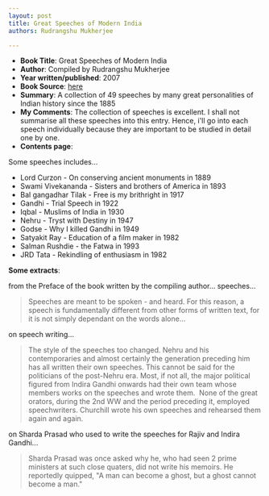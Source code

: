 ```yaml
---
layout: post
title: Great Speeches of Modern India
authors: Rudrangshu Mukherjee

---
```


- **Book Title**: Great Speeches of Modern India
- **Author**: Compiled by Rudrangshu Mukherjee
- **Year written/published**: 2007
- **Book Source**: [here](http://landmark.rediff.com/bookshop/bkproductdisplay.jsp?pvvrnbr=4261&prrfnbr=81117815&source=browse&frompg=)
- **Summary**: A collection of 49 speeches by many great personalities of Indian history since the 1885
- **My Comments**: The collection of speeches is excellent. I shall not summarise all these speeches into this entry. Hence, i'll go into each speech individually because they are important to be studied in detail one by one. 
- **Contents page**:

Some speeches includes...

- Lord Curzon - On conserving ancient monuments in 1889
- Swami Vivekananda - Sisters and brothers of America in 1893
- Bal gangadhar Tilak - Free is my brithright in 1917
- Gandhi - Trial Speech in 1922
- Iqbal - Muslims of India in 1930
- Nehru - Tryst with Destiny in 1947
- Godse - Why I killed Gandhi in 1949
- Satyakit Ray - Education of a film maker in 1982
- Salman Rushdie - the Fatwa in 1993
- JRD Tata - Rekindling of enthusiasm in 1982

**Some extracts**:

from the Preface of the book written by the compiling author... speeches...

> Speeches are meant to be spoken - and heard. For this reason, a speech is fundamentally different from other forms of written text, for it is not simply dependant on the words alone... 

on speech writing...

> The style of the speeches too changed. Nehru and his contemporaries and almost certainly the generation preceding him has all written their own speeches. This cannot be said for the politicians of the post-Nehru era. Most, if not all, the major political figured from Indira Gandhi onwards had their own team whose members works on the speeches and wrote them.  None of the great orators, during the 2nd WW and the period preceding it, employed speechwriters. Churchill wrote his own speeches and rehearsed them again and again.

on Sharda Prasad who used to write the speeches for Rajiv and Indira Gandhi...

> Sharda Prasad was once asked why he, who had seen 2 prime ministers at such close quaters, did not write his memoirs. He reportedly quipped, "A man can become a ghost, but a ghost cannot become a man."
